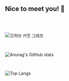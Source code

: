 ## Nice to meet you! 👋

</br></br>

![깃허브 커밋 그래프](https://github-readme-activity-graph.vercel.app/graph?username=zerobyte&theme=react-dark)

</br>

![Anurag's GitHub stats](https://github-readme-stats.vercel.app/api?username=zerobyte&show_icons=true&theme=radical)

</br>

![Top Langs](https://github-readme-stats.vercel.app/api/top-langs/?username=zerobyte&layout=compact)

</br>



<!--
**useBottle/useBottle** is a ✨ _special_ ✨ repository because its `README.md` (this file) appears on your GitHub profile.

Here are some ideas to get you started:

- 🔭 I’m currently working on ...
- 🌱 I’m currently learning ...
- 👯 I’m looking to collaborate on ...
- 🤔 I’m looking for help with ...
- 💬 Ask me about ...
- 📫 How to reach me: ...
- 😄 Pronouns: ...
- ⚡ Fun fact: ...
-->
